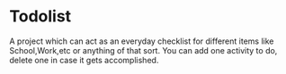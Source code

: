 # Todolist
A project which can act as an everyday checklist for different items like School,Work,etc or anything of that sort. You can add one activity to do, delete one in case it gets accomplished.
